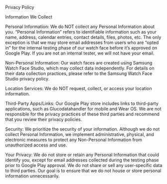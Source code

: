 Privacy Policy

Information We Collect

Personal Information:
We do NOT collect any Personal Information about you. “Personal Information” refers to identifiable information such as your name, address, calendar entries, contact details, files, photos, etc. The only exception is that we may store email addresses from users who are “opted in” for the internal testing phase of our watch face before it’s approved on Google Play. If you are not an internal tester, we will not have your email.

Non-Personal Information:
Our watch faces are created using Samsung Watch Face Studio, which may collect data independently. For details on their data collection practices, please refer to the Samsung Watch Face Studio privacy policy.

Location Services:
We do NOT request, collect, or access your location information.

Third-Party Apps/Links:
Our Google Play store includes links to third-party applications, such as Glucodatahandler for mobile and Wear OS. We are not responsible for the privacy practices of these third parties and recommend that you review their privacy policies.

Security:
We prioritize the security of your information. Although we do not collect Personal Information, we implement administrative, physical, and electronic measures to protect any Non-Personal Information from unauthorized access and use.

Your Privacy:
We do not store or retain any Personal Information that could identify you, except for email addresses collected during the testing phase prior to Google Play approval. We do not share or sell any user-specific data to third parties. Our goal is to ensure that we do not house or store personal information unnecessarily.
